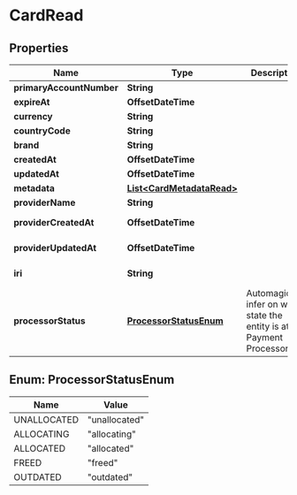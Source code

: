 

# CardRead



## Properties

| Name | Type | Description | Notes |
|------------ | ------------- | ------------- | -------------|
|**primaryAccountNumber** | **String** |  |  [optional] |
|**expireAt** | **OffsetDateTime** |  |  |
|**currency** | **String** |  |  [optional] |
|**countryCode** | **String** |  |  [optional] |
|**brand** | **String** |  |  [optional] |
|**createdAt** | **OffsetDateTime** |  |  |
|**updatedAt** | **OffsetDateTime** |  |  |
|**metadata** | [**List&lt;CardMetadataRead&gt;**](CardMetadataRead.md) |  |  [optional] |
|**providerName** | **String** |  |  [optional] |
|**providerCreatedAt** | **OffsetDateTime** |  |  [optional] [readonly] |
|**providerUpdatedAt** | **OffsetDateTime** |  |  [optional] [readonly] |
|**iri** | **String** |  |  [optional] [readonly] |
|**processorStatus** | [**ProcessorStatusEnum**](#ProcessorStatusEnum) | Automagically infer on what state the entity is at the Payment Processor. |  [optional] [readonly] |



## Enum: ProcessorStatusEnum

| Name | Value |
|---- | -----|
| UNALLOCATED | &quot;unallocated&quot; |
| ALLOCATING | &quot;allocating&quot; |
| ALLOCATED | &quot;allocated&quot; |
| FREED | &quot;freed&quot; |
| OUTDATED | &quot;outdated&quot; |



